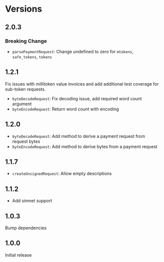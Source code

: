 # Versions

## 2.0.3

### Breaking Change

- `parsePaymentRequest`: Change undefined to zero for `mtokens`, `safe_tokens`, `tokens`

## 1.2.1

Fix issues with millitoken value invoices and add additional test coverage for sub-token requests.

- `byteDecodeRequest`: Fix decoding issue, add required word count argument
- `byteEncodeRequest`: Return word count with encoding

## 1.2.0

- `byteDecodeRequest`: Add method to derive a payment request from request bytes
- `byteEncodeRequest`: Add method to derive bytes from a payment request

## 1.1.7

- `createUnsignedRequest`: Allow empty descriptions

## 1.1.2

- Add simnet support

## 1.0.3

Bump dependencies

## 1.0.0

Initial release
